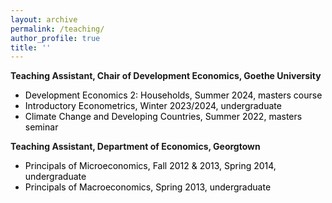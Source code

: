 ```yaml
---
layout: archive
permalink: /teaching/
author_profile: true
title: ''
---
```



**Teaching Assistant, Chair of Development Economics, Goethe University**
   * <span style="color:Black; font-size: 14px">  Development Economics 2: Households, Summer 2024, masters course </span> 
   * <span style="color:Black; font-size: 14px">  Introductory Econometrics, Winter 2023/2024, undergraduate </span> 
   * <span style="color:Black; font-size: 14px">  Climate Change and Developing Countries, Summer 2022, masters seminar </span> 

**Teaching Assistant, Department of Economics, Georgtown**
   * <span style="color:Black; font-size: 14px">  Principals of Microeconomics, Fall 2012 & 2013, Spring 2014, undergraduate </span> 
   * <span style="color:Black; font-size: 14px">  Principals of Macroeconomics, Spring 2013, undergraduate </span>
